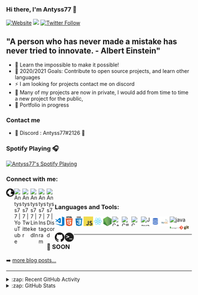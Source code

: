 ### Hi there, I'm Antyss77 👋

[![Website](https://img.shields.io/website?label=Antyss77&url=https%3A%2F%2Fwww.antyss77.com)](https://antyss77.com)
![](https://komarev.com/ghpvc/?username=Antyss77&color=green)
[![Twitter Follow](https://img.shields.io/twitter/follow/_Antyss77?style=social)](https://twitter.com/_Antyss77)

## "A person who has never made a mistake has never tried to innovate. - Albert Einstein"

- 🌱 Learn the impossible to make it possible!
- 🥅 2020/2021 Goals: Contribute to open source projects, and learn other languages
- ⚡ I am looking for projects contact me on discord
- 🐊 Many of my projects are now in private, I would add from time to time a new project for the public, 
- 📌 Portfolio in progress

### Contact me 
- 🌟 Discord : Antyss77#2126 🌟

### Spotify Playing 🎧

[<img src="https://jwyce-spotify.vercel.app/api/spotify-playing" alt="Antyss77's Spotify Playing" width="350" />](https://open.spotify.com/playlist/0jfiXQbYajdJ8D0TuagcCU?si=2843808278f04224)

### Connect with me:

[<img align="left" alt="Antyss77" width="22px" src="https://raw.githubusercontent.com/iconic/open-iconic/master/svg/globe.svg" />][website]
[<img align="left" alt="Antyss77 | YouTube" width="22px" src="https://cdn.jsdelivr.net/npm/simple-icons@v3/icons/youtube.svg" />][youtube]
[<img align="left" alt="Antyss77 | Twitter" width="22px" src="https://cdn.jsdelivr.net/npm/simple-icons@v3/icons/twitter.svg" />][twitter]
[<img align="left" alt="Antyss77 | LinkedIn" width="22px" src="https://cdn.jsdelivr.net/npm/simple-icons@v3/icons/linkedin.svg" />][linkedin]
[<img align="left" alt="Antyss77 | Instagram" width="22px" src="https://cdn.jsdelivr.net/npm/simple-icons@v3/icons/instagram.svg" />][instagram]
[<img align="left" alt="Antyss77 | Discord" width="22px" src="https://cdn.jsdelivr.net/npm/simple-icons@v3/icons/discord.svg" />][discord]

<br />

### Languages and Tools:

<img src="https://camo.githubusercontent.com/1e626b533a0d16c10c14239d7e1706ebe5a0bce0b382736aa71d97f7633b6859/68747470733a2f2f696d672e736869656c64732e696f2f62616467652f4a6176612d3332333333303f7374796c653d666f722d7468652d6261646765266c6f676f3d6a617661" alt="java" data-canonical-src="https://img.shields.io/badge/Java-323330?style=for-the-badge&amp;logo=java" style="max-width:100%;">

<img align="left" alt="Visual Studio Code" width="26px" height="26px" src="https://raw.githubusercontent.com/github/explore/80688e429a7d4ef2fca1e82350fe8e3517d3494d/topics/visual-studio-code/visual-studio-code.png" />
<img align="left" alt="HTML5" width="26px" height="26px" src="https://raw.githubusercontent.com/github/explore/80688e429a7d4ef2fca1e82350fe8e3517d3494d/topics/html/html.png" />
<img align="left" alt="CSS3" width="26px" height="26px" src="https://raw.githubusercontent.com/github/explore/80688e429a7d4ef2fca1e82350fe8e3517d3494d/topics/css/css.png" />
<img align="left" alt="JavaScript" width="26px" height="26px" src="https://raw.githubusercontent.com/github/explore/80688e429a7d4ef2fca1e82350fe8e3517d3494d/topics/javascript/javascript.png" />
<img align="left" alt="React" width="26px" height="26px" src="https://raw.githubusercontent.com/github/explore/80688e429a7d4ef2fca1e82350fe8e3517d3494d/topics/react/react.png" />
<img align="left" alt="Node.js" width="26px" height="26px" src="https://raw.githubusercontent.com/github/explore/80688e429a7d4ef2fca1e82350fe8e3517d3494d/topics/nodejs/nodejs.png" />
<img align="left" alt="C++" width="26px" height="26px" src="https://github.com/Antyss77/icons/blob/main/c-plus-plus-logo.png?raw=true" />
<img align="left" alt="C#" width="26px" height="26px" src="https://github.com/Antyss77/icons/blob/main/c-sharp-c-logo-02F17714BA-seeklogo.com.png?raw=true" />
<img align="left" alt="C" width="26px" height="26px" src="https://github.com/Antyss77/icons/blob/main/t%C3%A9l%C3%A9chargement%20(1).png?raw=true" />
<img align="left" alt="Java" width="26px" height="26px" src="https://github.com/Antyss77/icons/blob/main/t%C3%A9l%C3%A9chargement.png?raw=true" />
<img align="left" alt="SQL" width="26px" height="26px" src="https://raw.githubusercontent.com/github/explore/80688e429a7d4ef2fca1e82350fe8e3517d3494d/topics/sql/sql.png" />
<img align="left" alt="MySQL" width="26px" height="26px" src="https://raw.githubusercontent.com/github/explore/80688e429a7d4ef2fca1e82350fe8e3517d3494d/topics/mysql/mysql.png" />
<img align="left" alt="MongoDB" width="26px" height="26px" src="https://raw.githubusercontent.com/github/explore/80688e429a7d4ef2fca1e82350fe8e3517d3494d/topics/mongodb/mongodb.png" />
<img align="left" alt="Git" width="26px" height="26px" src="https://raw.githubusercontent.com/github/explore/80688e429a7d4ef2fca1e82350fe8e3517d3494d/topics/git/git.png" />
<img align="left" alt="GitHub" width="26px" height="26px" src="https://raw.githubusercontent.com/github/explore/78df643247d429f6cc873026c0622819ad797942/topics/github/github.png" />
<img align="left" alt="Terminal" width="26px" height="26px" src="https://raw.githubusercontent.com/github/explore/80688e429a7d4ef2fca1e82350fe8e3517d3494d/topics/terminal/terminal.png" />

<br />
<br />



---

### 📕 SOON

<!-- BLOG-POST-LIST:START -->

<!-- BLOG-POST-LIST:END -->

➡️ [more blog posts...](https://antyss77.com)

---

<details>
  <summary>:zap: Recent GitHub Activity</summary>
  
<!--START_SECTION:activity-->
1. ❌ 
2. ❌
3. ❌
4. ❌
5. ❌
<!--END_SECTION:activity-->

</details>

<details>
  <summary>:zap: GitHub Stats</summary>

  <img align="left" alt="Antyss77's GitHub Stats" src="https://github-readme-stats-lake-one.vercel.app/api?username=Antyss77&show_icons=true&hide_border=true" />

</details>

[website]: https://antyss77.com
[twitter]: https://twitter.com/_Antyss77
[youtube]: https://youtube.com/c/Antyss77
[instagram]: https://instagram.com
[linkedin]: https://linkedin.com
[discord]: https://discord.gg/7xkHagY
